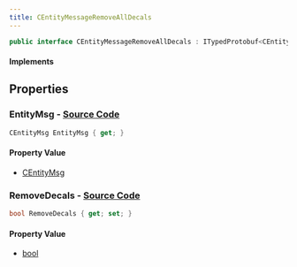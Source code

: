 ```yaml
---
title: CEntityMessageRemoveAllDecals
---
```


```csharp
public interface CEntityMessageRemoveAllDecals : ITypedProtobuf<CEntityMessageRemoveAllDecals>, INativeHandle
```

#### Implements

## Properties

### **EntityMsg** - [Source Code](https://github.com/swiftly-solution/swiftlys2/blob/main/managed/src/SwiftlyS2.Generated/Protobufs/Interfaces/CEntityMessageRemoveAllDecals.cs#L16)

```csharp
CEntityMsg EntityMsg { get; }
```

#### Property Value

- [CEntityMsg](/docs/api/shared/protobufdefinitions/centitymsg)

### **RemoveDecals** - [Source Code](https://github.com/swiftly-solution/swiftlys2/blob/main/managed/src/SwiftlyS2.Generated/Protobufs/Interfaces/CEntityMessageRemoveAllDecals.cs#L13)

```csharp
bool RemoveDecals { get; set; }
```

#### Property Value

- [bool](https://learn.microsoft.com/dotnet/api/system.boolean)

